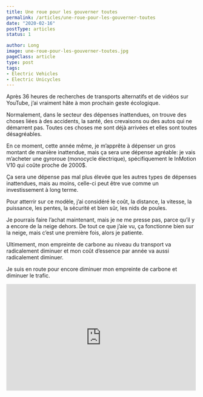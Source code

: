 ```yaml
---
title: Une roue pour les gouverner toutes
permalink: /articles/une-roue-pour-les-gouverner-toutes
date: "2020-02-16"
postType: articles
status: 1

author: Long
image: une-roue-pour-les-gouverner-toutes.jpg
pageClass: article
type: post
tags:
- Electric Vehicles
- Electric Unicycles
---
```


Après 36 heures de recherches de transports alternatifs et de vidéos sur YouTube, j’ai vraiment hâte à mon prochain geste écologique.

Normalement, dans le secteur des dépenses inattendues, on trouve des choses liées à des accidents, la santé, des crevaisons ou des autos qui ne démarrent pas. Toutes ces choses me sont déjà arrivées et elles sont toutes désagréables.

En ce moment, cette année même, je m’apprête à dépenser un gros montant de manière inattendue, mais ça sera une dépense agréable: je vais m’acheter une gyroroue (monocycle électrique), spécifiquement le InMotion V10 qui coûte proche de 2000$.

Ça sera une dépense pas mal plus élevée que les autres types de dépenses inattendues, mais au moins, celle-ci peut être vue comme un investissement à long terme.

Pour atterrir sur ce modèle, j’ai considéré le coût, la distance, la vitesse, la puissance, les pentes, la sécurité et bien sûr, les nids de poules.

Je pourrais faire l’achat maintenant, mais je ne me presse pas, parce qu’il y a encore de la neige dehors. De tout ce que j’aie vu, ça fonctionne bien sur la neige, mais c’est une première fois, alors je patiente.

Ultimement, mon empreinte de carbone au niveau du transport va radicalement diminuer et mon coût d’essence par année va aussi radicalement diminuer.

Je suis en route pour encore diminuer mon empreinte de carbone et diminuer le trafic.

<div class="video-wrapper">
  <iframe width="500" height="281" src="https://www.youtube.com/embed/4rlw6fDmcQM?feature=oembed" frameborder="0" allow="accelerometer; autoplay; encrypted-media; gyroscope; picture-in-picture" allowfullscreen=""></iframe>
</div>
